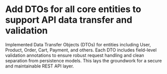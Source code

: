 # Add DTOs for all core entities to support API data transfer and validation
Implemented Data Transfer Objects (DTOs) for entities including User, Product, Order, Cart, Payment, and others. Each DTO includes field-level validation annotations to ensure robust request handling and clean separation from persistence models. This lays the groundwork for a secure and maintainable REST API layer.
